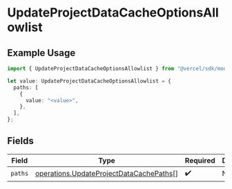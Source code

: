 # UpdateProjectDataCacheOptionsAllowlist

## Example Usage

```typescript
import { UpdateProjectDataCacheOptionsAllowlist } from "@vercel/sdk/models/operations/updateprojectdatacache.js";

let value: UpdateProjectDataCacheOptionsAllowlist = {
  paths: [
    {
      value: "<value>",
    },
  ],
};
```

## Fields

| Field                                                                                              | Type                                                                                               | Required                                                                                           | Description                                                                                        |
| -------------------------------------------------------------------------------------------------- | -------------------------------------------------------------------------------------------------- | -------------------------------------------------------------------------------------------------- | -------------------------------------------------------------------------------------------------- |
| `paths`                                                                                            | [operations.UpdateProjectDataCachePaths](../../models/operations/updateprojectdatacachepaths.md)[] | :heavy_check_mark:                                                                                 | N/A                                                                                                |